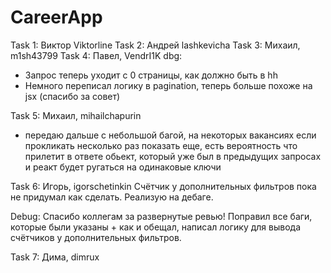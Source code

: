 # CareerApp

Task 1: Виктор Viktorline
Task 2: Андрей lashkevicha
Task 3: Михаил, m1sh43799
Task 4: Павел, VendrI1K
dbg:

- Запрос теперь уходит с 0 страницы, как должно быть в hh
- Немного переписал логику в pagination, теперь больше похоже на jsx (спасибо за совет)

Task 5: Михаил, mihailchapurin

- передаю дальше с небольшой багой, на некоторых вакансиях если прокликать несколько раз показать еще, есть вероятность что прилетит в ответе обьект, который уже был в предыдущих запросах и реакт будет ругаться на одинаковые ключи

Task 6: Игорь, igorschetinkin
Счётчик у дополнительных фильтров пока не придумал как сделать. Реализую на дебаге.

Debug:
Спасибо коллегам за развернутые ревью! Поправил все баги, которые были указаны + как и обещал, написал логику для вывода счётчиков у дополнительных фильтров.

Task 7: Дима, dimrux
